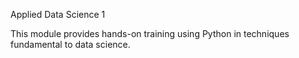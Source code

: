 Applied Data Science 1

This module provides hands-on training using Python in techniques fundamental to data science.
